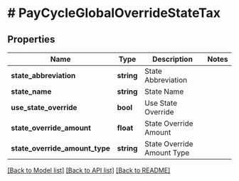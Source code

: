 # # PayCycleGlobalOverrideStateTax

## Properties

Name | Type | Description | Notes
------------ | ------------- | ------------- | -------------
**state_abbreviation** | **string** | State Abbreviation |
**state_name** | **string** | State Name |
**use_state_override** | **bool** | Use State Override |
**state_override_amount** | **float** | State Override Amount |
**state_override_amount_type** | **string** | State Override Amount Type |

[[Back to Model list]](../../README.md#models) [[Back to API list]](../../README.md#endpoints) [[Back to README]](../../README.md)
